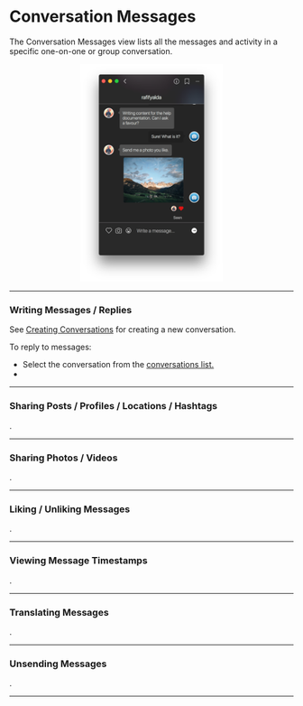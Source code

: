 # Conversation Messages

The Conversation Messages view lists all the messages and activity in a specific one-on-one or group conversation.

<p style="text-align: center; margin-top: 1em;"><img src="/views/assets/conversation.png" width="50%" height="50%" /></p>

<hr />

### Writing Messages / Replies

See [Creating Conversations](/views/conversations/list.md#creating-conversations) for creating a new conversation.

To reply to messages:

- Select the conversation from the [conversations list.](/views/conversations/list.md)
- 

<hr />

### Sharing Posts / Profiles / Locations / Hashtags

.

<hr />

### Sharing Photos / Videos

.

<hr />

### Liking / Unliking Messages

.

<hr />

### Viewing Message Timestamps

.

<hr />

### Translating Messages

.

<hr />

### Unsending Messages

.

<hr />